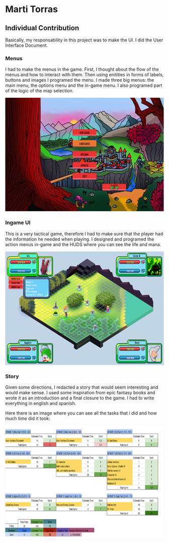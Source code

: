 # Marti Torras

## Individual Contribution

Basically, my responsability in this project was to make the UI. I did the User Interface Document.

### Menus

I had to make the menus in the game. First, I thought about the flow of the menus and how to interact with them. Then using enitities in forms of labels, buttons and images I programed the menu. I made three big menus: the main menu, the options menu and the in-game menu. 
I also programed part of the logic of the map selection.

<img src="https://github.com/cherry-glasses/Clowns-F8/blob/master/Documents/Production%20plan/Hours/main_menu.png?raw=true" height="360" width="720">

### Ingame UI

This is a very tactical game, therefore I had to make sure that the player had the information he needed when playing. I designed and programed the action menus in-game and the HUDS where you can see the life and mana.

<img src="https://github.com/cherry-glasses/Clowns-F8/blob/master/Documents/Production%20plan/Hours/ingame_ui.png?raw=true" height="360" width="720">

### Story

Given some directions, I redacted a story that would seem interesting and would make sense. I used some inspiration from epic fantasy books and wrote it as an introduction and a final closure to the game. I had to write everything in english and spanish.


Here there is an image where you can see all the tasks that i did and how much time did it took:


<img src="https://raw.githubusercontent.com/cherry-glasses/Clowns-F8/master/Documents/Production%20plan/Hours/marti_hours.png" width="720" height="360">
